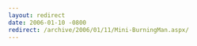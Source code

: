 ```yaml
---
layout: redirect
date: 2006-01-10 -0800
redirect: /archive/2006/01/11/Mini-BurningMan.aspx/
---
```

